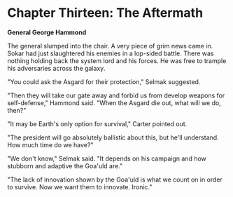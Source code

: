 # Chapter Thirteen: The Aftermath

**General George Hammond**

The general slumped into the chair. A very piece of grim news came in. Sokar had just slaughtered his enemies in a lop-sided battle. There was nothing holding back the system lord and his forces. He was free to trample his adversaries across the galaxy.

"You could ask the Asgard for their protection," Selmak suggested.

"Then they will take our gate away and forbid us from develop weapons for self-defense," Hammond said. "When the Asgard die out, what will we do, then?"

"It may be Earth's only option for survival," Carter pointed out.

"The president will go absolutely ballistic about this, but he'll understand. How much time do we have?"

"We don't know," Selmak said. "It depends on his campaign and how stubborn and adaptive the Goa'uld are."

"The lack of innovation shown by the Goa'uld is what we count on in order to survive. Now we want them to innovate. Ironic."

 
